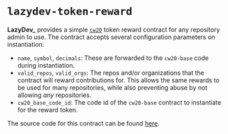 # `lazydev-token-reward`

**LazyDev_** provides a simple [`cw20`] token reward contract for any repository admin to use. The contract accepts several configuration parameters on instantiation:

- `name`, `symbol`, `decimals`: These are forwarded to the `cw20-base` code during instantiation.
- `valid_repos`, `valid_orgs`: The repos and/or organizations that the contract will reward contributions for. This allows the same rewards to be used for many repositories, while also preventing abuse by not allowing *any* repositories.
- `cw20_base_code_id`: The code id of the `cw20-base` contract to instantiate for the reward token.

The source code for this contract can be found [here](https://github.com/dayiogullari/lazydev/blob/main/cosmwasm/reward/token/).

[`cw20`]: https://github.com/CosmWasm/cw-plus/blob/main/packages/cw20/README.md
